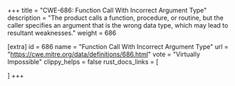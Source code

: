 +++
title = "CWE-686: Function Call With Incorrect Argument Type"
description	= "The product calls a function, procedure, or routine, but the caller specifies an argument that is the wrong data type, which may lead to resultant weaknesses."
weight = 686

[extra]
id = 686
name = "Function Call With Incorrect Argument Type"
url = "https://cwe.mitre.org/data/definitions/686.html"
vote = "Virtually Impossible"
clippy_helps = false
rust_docs_links = [
	
]
+++

